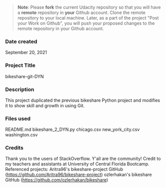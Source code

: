 >**Note**: Please **fork** the current Udacity repository so that you will have a **remote** repository in **your** Github account. Clone the remote repository to your local machine. Later, as a part of the project "Post your Work on Github", you will push your proposed changes to the remote repository in your Github account.

### Date created
September 20, 2021

### Project Title
bikeshare-git-DYN

### Description
This project duplicated the previous bikeshare Python project and modifies it to show skill and growth in using Git.

### Files used
README.md
bikeshare_2_DYN.py
chicago.csv
new_york_city.csv
washington.csv

### Credits
Thank you to the users of StackOverflow. Y'all are the community!
Credit to my teachers and assistants at University of Central Florida Bootcamp.
Referenced projects: 
    Aritra96's bikeshare-project GitHub (https://github.com/Aritra96/bikeshare-project)
    ozlerhakan's bikeshare GitHub (https://github.com/ozlerhakan/bikeshare)


